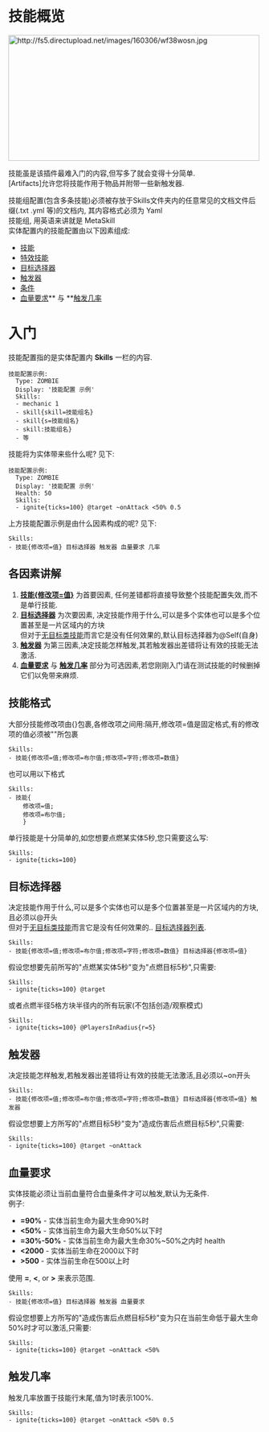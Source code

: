 技能概览
======

<img src="http://fs5.directupload.net/images/160306/wf38wosn.jpg" width="500" height="250" alt="http://fs5.directupload.net/images/160306/wf38wosn.jpg" />

技能虽是该插件最难入门的内容,但写多了就会变得十分简单.  
[Artifacts]允许您将技能作用于物品并附带一些新触发器.

技能组配置(包含多条技能)必须被存放于Skills文件夹内的任意常见的文档文件后缀(.txt .yml 等)的文档内, 其内容格式必须为 Yaml  
技能组, 用英语来讲就是 MetaSkill    
实体配置内的技能配置由以下因素组成:

-   [技能](技能/列表)
-   [特效技能](技能/特效列表)
-   [目标选择器](技能/目标选择器)
-   [触发器](技能/触发器)
-   [条件](技能/条件)
-   [血量要求](https://gitlab.com/SharkGirl_kunjang/MythicMobs-Chinese-Wiki/-/wikis/%E6%8A%80%E8%83%BD/%E6%A6%82%E8%A7%88#%E8%A1%80%E9%87%8F%E8%A6%81%E6%B1%82)** 与 **[触发几率](https://gitlab.com/SharkGirl_kunjang/MythicMobs-Chinese-Wiki/-/wikis/%E6%8A%80%E8%83%BD/%E6%A6%82%E8%A7%88#%E8%A7%A6%E5%8F%91%E5%87%A0%E7%8E%87)

入门
===============

技能配置指的是实体配置内 **Skills** 一栏的内容.

    技能配置示例:
      Type: ZOMBIE
      Display: '技能配置 示例'
      Skills:
      - mechanic 1
      - skill{skill=技能组名}
      - skill{s=技能组名}
      - skill:技能组名}
      - 等

技能将为实体带来些什么呢? 见下:

    技能配置示例:
      Type: ZOMBIE
      Display: '技能配置 示例'
      Health: 50
      Skills:
      - ignite{ticks=100} @target ~onAttack <50% 0.5

上方技能配置示例是由什么因素构成的呢? 见下:

    Skills:
    - 技能{修改项=值} 目标选择器 触发器 血量要求 几率  

各因素讲解
---------

1. **[技能{修改项=值}](技能/列表)** 为首要因素, 任何差错都将直接导致整个技能配置失效,而不是单行技能.  
2. **[目标选择器](技能/目标选择器)** 为次要因素, 决定技能作用于什么,可以是多个实体也可以是多个位置甚至是一片区域内的方块  
  但对于[无目标类技能](技能/列表)而言它是没有任何效果的,默认目标选择器为@Self(自身)  
3. **[触发器](技能/触发器)** 为第三因素,决定技能怎样触发,其若触发器出差错将让有效的技能无法激活.  
4. **[血量要求](https://gitlab.com/SharkGirl_kunjang/MythicMobs-Chinese-Wiki/-/wikis/%E6%8A%80%E8%83%BD/%E6%A6%82%E8%A7%88#%E8%A1%80%E9%87%8F%E8%A6%81%E6%B1%82)** 与 **[触发几率](https://gitlab.com/SharkGirl_kunjang/MythicMobs-Chinese-Wiki/-/wikis/%E6%8A%80%E8%83%BD/%E6%A6%82%E8%A7%88#%E8%A7%A6%E5%8F%91%E5%87%A0%E7%8E%87)** 部分为可选因素,若您刚刚入门请在测试技能的时候删掉它们以免带来麻烦.

技能格式
---------

大部分技能修改项由{}包裹,各修改项之间用:隔开,修改项=值是固定格式,有的修改项的值必须被""所包裹

    Skills:
    - 技能{修改项=值;修改项=布尔值;修改项=字符;修改项=数值}

也可以用以下格式

    Skills:
    - 技能{
        修改项=值;
        修改项=布尔值;
        }

单行技能是十分简单的,如您想要点燃某实体5秒,您只需要这么写:

    Skills:
    - ignite{ticks=100}

目标选择器
---------

决定技能作用于什么,可以是多个实体也可以是多个位置甚至是一片区域内的方块,且必须以@开头  
但对于[无目标类技能](技能/列表)而言它是没有任何效果的.. [目标选择器列表](技能/目标选择器).

    Skills:
    - 技能{修改项=值;修改项=布尔值;修改项=字符;修改项=数值} 目标选择器{修改项=值}

假设您想要先前所写的"点燃某实体5秒"变为"点燃目标5秒",只需要:

    Skills:
    - ignite{ticks=100} @target

或者点燃半径5格方块半径内的所有玩家(不包括创造/观察模式)

    Skills:
    - ignite{ticks=100} @PlayersInRadius{r=5}

触发器
--------

决定技能怎样触发,若触发器出差错将让有效的技能无法激活,且必须以~on开头

    Skills:
    - 技能{修改项=值;修改项=布尔值;修改项=字符;修改项=数值} 目标选择器{修改项=值} 触发器

假设您想要上方所写的"点燃目标5秒"变为"造成伤害后点燃目标5秒",只需要:

    Skills:
    - ignite{ticks=100} @target ~onAttack

血量要求
----------------

实体技能必须让当前血量符合血量条件才可以触发,默认为无条件.  
例子:

-   **=90%** - 实体当前生命为最大生命90%时
-   **&lt;50%** - 实体当前生命为最大生命50%以下时
-   **=30%-50%** - 实体当前生命为最大生命30%~50%之内时
    health
-   **&lt;2000** - 实体当前生命在2000以下时
-   **&gt;500** - 实体当前生命在500以上时

使用 **=**, **&lt;**, or **&gt;** 来表示范围.

    Skills:
    - 技能{修改项=值} 目标选择器 触发器 血量要求

假设您想要上方所写的"造成伤害后点燃目标5秒"变为只在当前生命低于最大生命50%时才可以激活,只需要:

    Skills:
    - ignite{ticks=100} @target ~onAttack <50%

触发几率
------

触发几率放置于技能行末尾,值为1时表示100%.

    Skills:
    - ignite{ticks=100} @target ~onAttack <50% 0.5